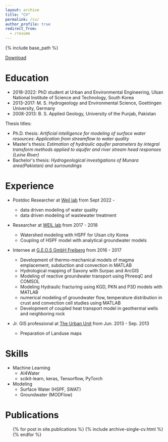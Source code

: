 ```yaml
---
layout: archive
title: "CV"
permalink: /cv/
author_profile: true
redirect_from:
  - /resume
---
```


{% include base_path %}

[Download](Resume.pdf)

Education
=========

* 2018-2022:   PhD student at Urban and Environmental Engineering, Ulsan National Institute of Science and Technology, South Korea
* 2013-2017:    M. S. Hydrogeology and Environmental Science, Goettingen University, Germany
* 2008-2013:    B. S. Applied Geology, University of the Punjab, Pakistan


Thesis titles:

* Ph.D. thesis: *Artificial intelligence for modeling of surface water resources: Application from streamflow to water quality*
* Master's thesis:   *Estimation of hydraulic aquifer parameters by integral transform methods applied to aquifer and river stream head responses (Leine River)*
* Bachelor's thesis: *Hydrogeological investigations of Munara area(Pakistan) and surroundings*

Experience
==========

* Postdoc Researcher at [Weil lab](https://weilunist.creatorlink.net/) from Sept 2022 -
  * data driven modeling of water quality
  * data driven modeling of wastewater treatment

* Researcher at [WEIL lab](https://firstkh.wixsite.com/ueeem2) from 2017 - 2018
  * Watershed modeling with HSPF for Ulsan city Korea
  * Coupling of HSPF model with analytical groundwater models

* Internee at [G.E.O.S GmbH Freiberg](https://www.geosfreiberg.de/de/) from 2016 - 2017
  * Development of thermo-mechanical models of magma emplacement, subduction and convection in MATLAB
  * Hydrological mapping of Saxony with Surpac and ArcGIS
  * Modeling of reactive groundwater transport using PhreeqC and COMSOL
  * Modeling Hydraulic fracturing using KGD, PKN and P3D models with MATLAB
  * numerical modeling of groundwater flow, temperature distribution in crust and convection cell studies using MATLAB
  * Development of coupled heat transport model in geothermal wells and neighboring rock
* Jr. GIS professional at [The Urban Unit](https://urbanunit.gov.pk/) from Jun. 2013 - Sep. 2013
  * Preparation of Landuse maps

Skills
======
* Machine Learning
  * AI4Water
  * scikit-learn, keras, Tensorflow, PyTorch
* Modeling
  * Surface Water (HSPF, SWAT)
  * Groundwater (MODFlow)


Publications
======
  <ul>{% for post in site.publications %}
    {% include archive-single-cv.html %}
  {% endfor %}</ul>